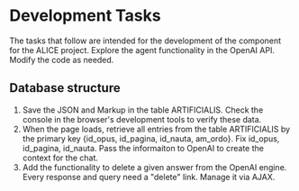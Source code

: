 # Development Tasks
The tasks that follow are intended  for the development of the component for the ALICE project. Explore the agent functionality in the OpenAI API. Modify the code as needed. 

## Database structure
1. Save the JSON and Markup in the table ARTIFICIALIS. Check the console in the browser's development tools to verify these data. 
2. When the page loads, retrieve all entries from the table ARTIFICIALIS by the primary key {id_opus, id_pagina, id_nauta, am_ordo}. Fix id_opus, id_pagina, id_nauta.  Pass the informaiton to OpenAI to create the context for the chat. 
3. Add the functionality to delete a given answer from the OpenAI engine. Every response and query need a "delete" link. Manage it via AJAX.

